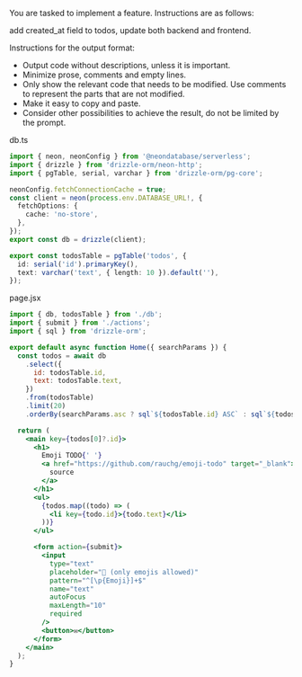 You are tasked to implement a feature. Instructions are as follows:

add created_at field to todos, update both backend and frontend.

Instructions for the output format:
- Output code without descriptions, unless it is important.
- Minimize prose, comments and empty lines.
- Only show the relevant code that needs to be modified. Use comments to represent the parts that are not modified.
- Make it easy to copy and paste.
- Consider other possibilities to achieve the result, do not be limited by the prompt.

db.ts
```ts
import { neon, neonConfig } from '@neondatabase/serverless';
import { drizzle } from 'drizzle-orm/neon-http';
import { pgTable, serial, varchar } from 'drizzle-orm/pg-core';

neonConfig.fetchConnectionCache = true;
const client = neon(process.env.DATABASE_URL!, {
  fetchOptions: {
    cache: 'no-store',
  },
});
export const db = drizzle(client);

export const todosTable = pgTable('todos', {
  id: serial('id').primaryKey(),
  text: varchar('text', { length: 10 }).default(''),
});
```

page.jsx
```jsx
import { db, todosTable } from './db';
import { submit } from './actions';
import { sql } from 'drizzle-orm';

export default async function Home({ searchParams }) {
  const todos = await db
    .select({
      id: todosTable.id,
      text: todosTable.text,
    })
    .from(todosTable)
    .limit(20)
    .orderBy(searchParams.asc ? sql`${todosTable.id} ASC` : sql`${todosTable.id} DESC`);

  return (
    <main key={todos[0]?.id}>
      <h1>
        Emoji TODO{' '}
        <a href="https://github.com/rauchg/emoji-todo" target="_blank">
          source
        </a>
      </h1>
      <ul>
        {todos.map((todo) => (
          <li key={todo.id}>{todo.text}</li>
        ))}
      </ul>

      <form action={submit}>
        <input
          type="text"
          placeholder="🫡 (only emojis allowed)"
          pattern="^[\p{Emoji}]+$"
          name="text"
          autoFocus
          maxLength="10"
          required
        />
        <button>✉️</button>
      </form>
    </main>
  );
}
```